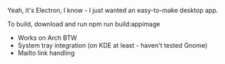 Yeah, it's Electron, I know - I just wanted an easy-to-make desktop app.

To build, download and run npm run build:appimage

* Works on Arch BTW
* System tray integration (on KDE at least - haven't tested Gnome)
* Mailto link handling
